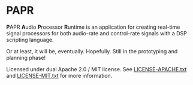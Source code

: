 # PAPR

**P**APR **A**udio **P**rocessor **R**untime is an application for creating real-time signal processors for both audio-rate and control-rate signals with a DSP scripting language.

Or at least, it will be, eventually. Hopefully. Still in the prototyping and planning phase!

Licensed under dual Apache 2.0 / MIT license. See [LICENSE-APACHE.txt](LICENSE-APACHE.txt) and [LICENSE-MIT.txt](LICENSE-MIT.txt) for more information.
